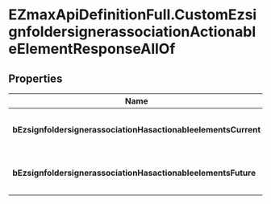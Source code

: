 # EZmaxApiDefinitionFull.CustomEzsignfoldersignerassociationActionableElementResponseAllOf

## Properties

Name | Type | Description | Notes
------------ | ------------- | ------------- | -------------
**bEzsignfoldersignerassociationHasactionableelementsCurrent** | **Boolean** | Indicates if the Ezsignfoldersignerassociation has actionable elements in the current step | 
**bEzsignfoldersignerassociationHasactionableelementsFuture** | **Boolean** | Indicates if the Ezsignfoldersignerassociation has actionable elements in a future step | [optional] 


